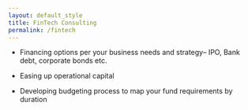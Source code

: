 ```yaml
---
layout: default_style
title: FinTech Consulting
permalink: /fintech
---
```


- Financing options per your business needs and strategy– IPO, Bank debt, corporate bonds etc.
 
- Easing up operational capital
 
- Developing budgeting process to map your fund requirements by duration
